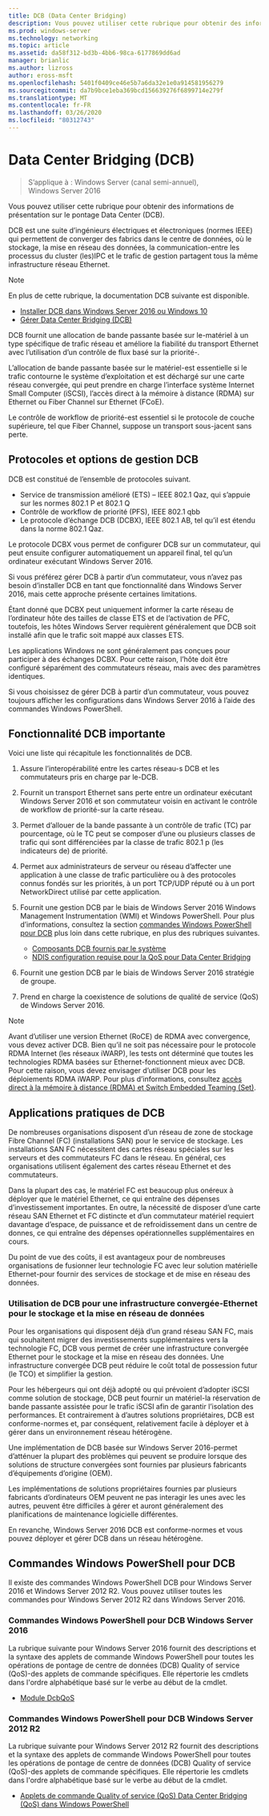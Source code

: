 ```yaml
---
title: DCB (Data Center Bridging)
description: Vous pouvez utiliser cette rubrique pour obtenir des informations de présentation sur Data Center Bridging dans Windows Server 2016.
ms.prod: windows-server
ms.technology: networking
ms.topic: article
ms.assetid: da58f312-bd3b-4bb6-98ca-6177869dd6ad
manager: brianlic
ms.author: lizross
author: eross-msft
ms.openlocfilehash: 5401f0409ce46e5b7a6da32e1e0a914581956279
ms.sourcegitcommit: da7b9bce1eba369bcd156639276f6899714e279f
ms.translationtype: MT
ms.contentlocale: fr-FR
ms.lasthandoff: 03/26/2020
ms.locfileid: "80312743"
---
```

# <a name="data-center-bridging-dcb"></a>Data Center Bridging \(DCB\)

>S’applique à : Windows Server (canal semi-annuel), Windows Server 2016

Vous pouvez utiliser cette rubrique pour obtenir des informations de présentation sur le pontage Data Center \(DCB\).

DCB est une suite d’ingénieurs électriques et électroniques \(normes IEEE\) qui permettent de converger des fabrics dans le centre de données, où le stockage, la mise en réseau des données, la communication\-entre les processus du cluster \(les\)IPC et le trafic de gestion partagent tous la même infrastructure réseau Ethernet.

>[!NOTE]
>En plus de cette rubrique, la documentation DCB suivante est disponible.
>
>- [Installer DCB dans Windows Server 2016 ou Windows 10](dcb-install.md)
>- [Gérer Data Center Bridging (DCB)](dcb-manage.md)

DCB fournit une allocation de bande passante basée sur le\-matériel à un type spécifique de trafic réseau et améliore la fiabilité du transport Ethernet avec l’utilisation d’un contrôle de flux basé sur la priorité\-.

L’allocation de bande passante basée sur le matériel\-est essentielle si le trafic contourne le système d’exploitation et est déchargé sur une carte réseau convergée, qui peut prendre en charge l’interface système Internet Small Computer \(iSCSI\), l’accès direct à la mémoire à distance \(RDMA\) sur Ethernet ou Fiber Channel sur Ethernet \(FCoE\).

Le contrôle de workflow de priorité\-est essentiel si le protocole de couche supérieure, tel que Fiber Channel, suppose un transport sous-jacent sans perte.

## <a name="dcb-protocols-and-management-options"></a>Protocoles et options de gestion DCB

DCB est constitué de l’ensemble de protocoles suivant. 

- Service de transmission amélioré \(ETS\) – IEEE 802.1 Qaz, qui s’appuie sur les normes 802.1 P et 802.1 Q
- Contrôle de workflow de priorité \(PFS\), IEEE 802.1 qbb 
- Le protocole d’échange DCB \(DCBX\), IEEE 802.1 AB, tel qu’il est étendu dans la norme 802.1 Qaz.

Le protocole DCBX vous permet de configurer DCB sur un commutateur, qui peut ensuite configurer automatiquement un appareil final, tel qu’un ordinateur exécutant Windows Server 2016.

Si vous préférez gérer DCB à partir d’un commutateur, vous n’avez pas besoin d’installer DCB en tant que fonctionnalité dans Windows Server 2016, mais cette approche présente certaines limitations.

Étant donné que DCBX peut uniquement informer la carte réseau de l’ordinateur hôte des tailles de classe ETS et de l’activation de PFC, toutefois, les hôtes Windows Server requièrent généralement que DCB soit installé afin que le trafic soit mappé aux classes ETS.

Les applications Windows ne sont généralement pas conçues pour participer à des échanges DCBX. Pour cette raison, l’hôte doit être configuré séparément des commutateurs réseau, mais avec des paramètres identiques.

Si vous choisissez de gérer DCB à partir d’un commutateur, vous pouvez toujours afficher les configurations dans Windows Server 2016 à l’aide des commandes Windows PowerShell.

##  <a name="important-dcb-functionality"></a>Fonctionnalité DCB importante

Voici une liste qui récapitule les fonctionnalités de DCB.

1. Assure l’interopérabilité entre les cartes réseau\-s DCB et les commutateurs pris en charge par le\-DCB.

2. Fournit un transport Ethernet sans perte entre un ordinateur exécutant Windows Server 2016 et son commutateur voisin en activant le contrôle de workflow de priorité\-sur la carte réseau.

3. Permet d’allouer de la bande passante à un contrôle de trafic \(TC\) par pourcentage, où le TC peut se composer d’une ou plusieurs classes de trafic qui sont différenciées par la classe de trafic 802.1 p \(les indicateurs de\) de priorité.

4. Permet aux administrateurs de serveur ou réseau d’affecter une application à une classe de trafic particulière ou à des protocoles connus fondés sur les priorités, à un port TCP/UDP réputé ou à un port NetworkDirect utilisé par cette application.

5. Fournit une gestion DCB par le biais de Windows Server 2016 Windows Management Instrumentation \(WMI\) et Windows PowerShell. Pour plus d’informations, consultez la section [commandes Windows PowerShell pour DCB](#bkmk_wps) plus loin dans cette rubrique, en plus des rubriques suivantes.
    - [Composants DCB fournis par le système](https://msdn.microsoft.com/windows/hardware/drivers/network/system-provided-dcb-components)
    - [NDIS configuration requise pour la QoS pour Data Center Bridging](https://msdn.microsoft.com/windows/hardware/drivers/network/ndis-qos-requirements-for-data-center-bridging)

6. Fournit une gestion DCB par le biais de Windows Server 2016 stratégie de groupe.

7. Prend en charge la coexistence de solutions de qualité de service \(QoS\) de Windows Server 2016.

>[!NOTE]
>Avant d’utiliser une version Ethernet \(RoCE\) de RDMA avec convergence, vous devez activer DCB. Bien qu’il ne soit pas nécessaire pour le protocole RDMA Internet \(les réseaux iWARP\), les tests ont déterminé que toutes les technologies RDMA basées sur Ethernet\-fonctionnent mieux avec DCB. Pour cette raison, vous devez envisager d’utiliser DCB pour les déploiements RDMA iWARP. Pour plus d’informations, consultez [accès direct à la mémoire à distance (RDMA) et Switch Embedded Teaming (Set)](../../../virtualization/hyper-v-virtual-switch/RDMA-and-Switch-Embedded-Teaming.md).

##  <a name="practical-applications-of-dcb"></a>Applications pratiques de DCB

De nombreuses organisations disposent d’un réseau de zone de stockage Fibre Channel \(FC\) \(installations SAN\) pour le service de stockage. Les installations SAN FC nécessitent des cartes réseau spéciales sur les serveurs et des commutateurs FC dans le réseau. En général, ces organisations utilisent également des cartes réseau Ethernet et des commutateurs.

Dans la plupart des cas, le matériel FC est beaucoup plus onéreux à déployer que le matériel Ethernet, ce qui entraîne des dépenses d’investissement importantes. En outre, la nécessité de disposer d’une carte réseau SAN Ethernet et FC distincte et d’un commutateur matériel requiert davantage d’espace, de puissance et de refroidissement dans un centre de donnes, ce qui entraîne des dépenses opérationnelles supplémentaires en cours.

Du point de vue des coûts, il est avantageux pour de nombreuses organisations de fusionner leur technologie FC avec leur solution matérielle Ethernet\-pour fournir des services de stockage et de mise en réseau des données.

### <a name="using-dcb-for-an-ethernet-based-converged-fabric-for-storage-and-data-networking"></a>Utilisation de DCB pour une infrastructure convergée\-Ethernet pour le stockage et la mise en réseau de données

Pour les organisations qui disposent déjà d’un grand réseau SAN FC, mais qui souhaitent migrer des investissements supplémentaires vers la technologie FC, DCB vous permet de créer une infrastructure convergée Ethernet pour le stockage et la mise en réseau des données. Une infrastructure convergée DCB peut réduire le coût total de possession futur \(le TCO\) et simplifier la gestion.

Pour les hébergeurs qui ont déjà adopté ou qui prévoient d’adopter iSCSI comme solution de stockage, DCB peut fournir un matériel\-la réservation de bande passante assistée pour le trafic iSCSI afin de garantir l’isolation des performances. Et contrairement à d’autres solutions propriétaires, DCB est conforme\-normes et, par conséquent, relativement facile à déployer et à gérer dans un environnement réseau hétérogène.

Une implémentation de DCB basée sur Windows Server 2016\-permet d’atténuer la plupart des problèmes qui peuvent se produire lorsque des solutions de structure convergées sont fournies par plusieurs fabricants d’équipements d’origine \(OEM\).

Les implémentations de solutions propriétaires fournies par plusieurs fabricants d’ordinateurs OEM peuvent ne pas interagir les unes avec les autres, peuvent être difficiles à gérer et auront généralement des planifications de maintenance logicielle différentes. 

En revanche, Windows Server 2016 DCB est conforme\-normes et vous pouvez déployer et gérer DCB dans un réseau hétérogène.

## <a name="windows-powershell-commands-for-dcb"></a><a name="bkmk_wps"></a>Commandes Windows PowerShell pour DCB

Il existe des commandes Windows PowerShell DCB pour Windows Server 2016 et Windows Server 2012 R2. Vous pouvez utiliser toutes les commandes pour Windows Server 2012 R2 dans Windows Server 2016.

### <a name="windows-server-2016-windows-powershell-commands-for-dcb"></a>Commandes Windows PowerShell pour DCB Windows Server 2016

La rubrique suivante pour Windows Server 2016 fournit des descriptions et la syntaxe des applets de commande Windows PowerShell pour toutes les opérations de pontage de centre de données \(DCB\) Quality of service \(QoS\)\-des applets de commande spécifiques. Elle répertorie les cmdlets dans l'ordre alphabétique basé sur le verbe au début de la cmdlet.

- [Module DcbQoS](https://technet.microsoft.com/itpro/powershell/windows/dcbqos/dcbqos)

### <a name="windows-server-2012-r2-windows-powershell-commands-for-dcb"></a>Commandes Windows PowerShell pour DCB Windows Server 2012 R2

La rubrique suivante pour Windows Server 2012 R2 fournit des descriptions et la syntaxe des applets de commande Windows PowerShell pour toutes les opérations de pontage de centre de données \(DCB\) Quality of service \(QoS\)\-des applets de commande spécifiques. Elle répertorie les cmdlets dans l'ordre alphabétique basé sur le verbe au début de la cmdlet.

- [Applets de commande Quality of service (QoS) Data Center Bridging (QoS) dans Windows PowerShell](https://technet.microsoft.com/library/hh967440.aspx)
